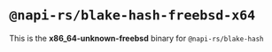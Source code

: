 # `@napi-rs/blake-hash-freebsd-x64`

This is the **x86_64-unknown-freebsd** binary for `@napi-rs/blake-hash`
